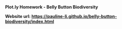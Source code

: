 <b>Plot.ly Homework - Belly Button Biodiversity</b><br>

<b>Website url: </b> <strong>https://pauline-li.github.io/belly-button-biodiversity/index.html</strong><br>

